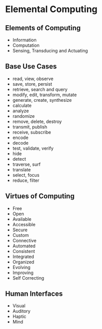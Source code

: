 # Elemental Computing

## Elements of Computing

- Information
- Computation
- Sensing, Transducing and Actuating

## Base Use Cases

- read, view, observe
- save, store, persist
- retrieve, search and query
- modify, edit, transform, mutate
- generate, create, synthesize
- calculate
- analyze
- randomize
- remove, delete, destroy
- transmit, publish
- receive, subscribe
- encode
- decode
- test, validate, verify
- hide
- detect
- traverse, surf
- translate
- select, focus
- reduce, filter

## Virtues of Computing

- Free
- Open
- Available
- Accessible
- Secure
- Custom
- Connective
- Automated
- Consistent
- Integrated
- Organized
- Evolving
- Improving
- Self Correcting

## Human Interfaces

- Visual
- Auditory
- Haptic
- Mind